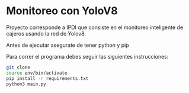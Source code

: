 # Monitoreo con YoloV8

Proyecto corresponde a IPDI que consiste en el monitoreo inteligente de cajeros usando la red de Yolov8.

Antes de ejecutar asegurate de tener python y pip

Para correr el programa debes seguir las siguientes instrucciones:


```sh
git clone
source env/bin/activate
pip install -r requirements.txt
python3 main.py
```

